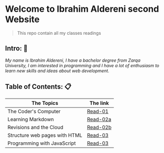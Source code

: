 # Welcome to Ibrahim Aldereni second Website
> This repo contain all my classes readings

## Intro: :boy:

*My name is Ibrahim Aldereni, I have a bachelor degree from Zarqa University, I am interested in programming and I have a lot of enthusiasm to learn new skills and ideas about web development.*

## Table of Contents: :clipboard:

|  The Topics                   | The link              |
| ------------------------------|-----------------------|
| The Coder's Computer          |[Read-01](read01.md)   |
| Learning Markdown             |[Read-02a](read02a.md) |
| Revisions and the Cloud       |[Read-02b](read02b.md) |
| Structure web pages with HTML |[Read-03](read03.md)   |
| Programming with JavaScript   |[Read-03](read04.md)   |


